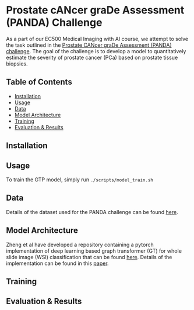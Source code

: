 # Prostate cANcer graDe Assessment (PANDA) Challenge

As a part of our EC500 Medical Imaging with AI course, we attempt to solve the task outlined in the [Prostate CANcer graDe Assessment (PANDA) challenge](https://www.kaggle.com/c/prostate-cancer-grade-assessment/overview). The goal of the challenge is to develop a model to quantitatively estimate the severity of prostate cancer (PCa) based on prostate tissue biopsies. 

## Table of Contents
- [Installation](#installation)
- [Usage](#usage)
- [Data](#data)
- [Model Architecture](#model-architecture)
- [Training](#training)
- [Evaluation & Results](#evaluation--results)

## Installation


## Usage
To train the GTP model, simply run 
```./scripts/model_train.sh```

## Data
Details of the dataset used for the PANDA challenge can be found [here](https://www.kaggle.com/c/prostate-cancer-grade-assessment/data).

## Model Architecture
Zheng et al have developed a repository containing a pytorch implementation of deep learning based graph transformer (GT) for whole slide image (WSI) classification that can be found [here](https://github.com/vkola-lab/tmi2022/blob/main/README.md). Details of the implementation can be found in this [paper](https://ieeexplore.ieee.org/document/9779215).

## Training


## Evaluation & Results
